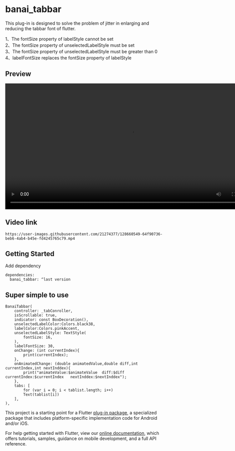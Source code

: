 # banai_tabbar
This plug-in is designed to solve the problem of jitter in enlarging and reducing the tabbar font of flutter.

1、The fontSize property of labelStyle cannot be set  
2、The fontSize property of unselectedLabelStyle must be set  
3、The fontSize property of unselectedLabelStyle must be greater than 0  
4、labelFontSize replaces the fontSize property of labelStyle

## Preview
<video src="https://user-images.githubusercontent.com/21274377/128660549-64f90736-beb6-4ab4-b45e-fd4245765c79.mp4" controls="controls" width="800" preload="auto">您的浏览器不支持播放该视频！</video>


## Video link
`
https://user-images.githubusercontent.com/21274377/128660549-64f90736-beb6-4ab4-b45e-fd4245765c79.mp4
`

## Getting Started
Add dependency
```
dependencies:
  banai_tabbar: ^last version
```

## Super simple to use
```
BanaiTabbar(
	controller: _tabConroller,
	isScrollable: true,
	indicator: const BoxDecoration(),
	unselectedLabelColor:Colors.black38,
	labelColor:Colors.pinkAccent,
	unselectedLabelStyle: TextStyle(
		fontSize: 16,
	),
	labelFontSize: 30,
	onChange: (int currentIndex){
		print(currentIndex);
	},
	onAnimatedChange: (double animatedValue,double diff,int currentIndex,int nextInddex){
		print("animateValue:$animateValue  diff:$diff   currentIndex:$currentIndex   nextInddex:$nextInddex");
	},
	tabs: [
		for (var i = 0; i < tablist.length; i++) 
		Text(tablist[i])
	],
),
```

This project is a starting point for a Flutter
[plug-in package](https://flutter.dev/developing-packages/),
a specialized package that includes platform-specific implementation code for
Android and/or iOS.

For help getting started with Flutter, view our
[online documentation](https://flutter.dev/docs), which offers tutorials,
samples, guidance on mobile development, and a full API reference.

